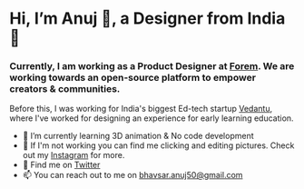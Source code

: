 # Hi, I’m Anuj 👋, a Designer from India📍

### Currently, I am working as a Product Designer at [Forem](https://www.forem.com/). We are working towards an open-source platform to empower creators & communities.

Before this, I was working for India's biggest Ed-tech startup [Vedantu](http://www.vedantu.com), where I've worked for designing an experience for early learning education.

- 🌱 I’m currently learning 3D animation & No code development
- 💞️ If I'm not working you can find me clicking and editing pictures. Check out my [Instagram](https://www.instagram.com/anuj.png/) for more.
- 🐥 Find me on [Twitter](https://twitter.com/anujbhavsar50)
- 📫 You can reach out to me on bhavsar.anuj50@gmail.com
